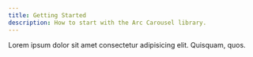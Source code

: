 ```yaml
---
title: Getting Started
description: How to start with the Arc Carousel library.
---
```


Lorem ipsum dolor sit amet consectetur adipisicing elit. Quisquam, quos.
